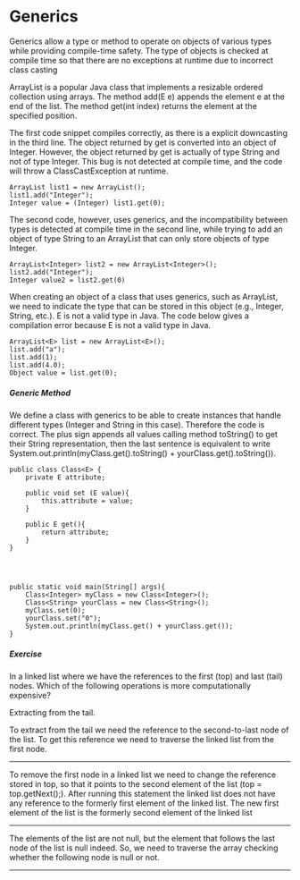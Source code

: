 # Generics


Generics allow a type or method to operate on objects of various types while providing compile-time safety. The type of objects is checked at compile time so that there are no exceptions at runtime due to incorrect class casting 


ArrayList<E> is a popular Java class that implements a resizable ordered collection using arrays. The method add(E e) appends the element e at the end of the list. The method get(int index) returns the element at the specified position.


The first code snippet compiles correctly, as there is a explicit downcasting in the third line. The object returned by get is converted into an object of Integer. However, the object returned by get is actually of type String and not of type Integer. This bug is not detected at compile time, and the code will throw a ClassCastException at runtime. 

```
ArrayList list1 = new ArrayList();
list1.add("Integer");
Integer value = (Integer) list1.get(0);
```

The second code, however, uses generics, and the incompatibility between types is detected at compile time in the second line, while trying to add an object of type String to an ArrayList that can only store objects of type Integer.

```
ArrayList<Integer> list2 = new ArrayList<Integer>();
list2.add("Integer");
Integer value2 = list2.get(0)
```


When creating an object of a class that uses generics, such as ArrayList<E>, we need to indicate the type that can be stored in this object (e.g., Integer, String, etc.). E is not a valid type in Java. The code below gives a compilation error because E is not a valid type in Java.

```
ArrayList<E> list = new ArrayList<E>();
list.add("a");
list.add(1);
list.add(4.0);
Object value = list.get(0);
```


##### Generic Method 

We define a class with generics to be able to create instances that handle different types (Integer and String in this case). Therefore the code is correct. The plus sign appends all values calling method toString() to get their String representation, then the last sentence is equivalent to write System.out.println(myClass.get().toString() + yourClass.get().toString()).

```
public class Class<E> {    
    private E attribute;
    
    public void set (E value){
        this.attribute = value;
    }
    
    public E get(){
        return attribute;
    }
}




public static void main(String[] args){
    Class<Integer> myClass = new Class<Integer>();
    Class<String> yourClass = new Class<String>();
    myClass.set(0);
    yourClass.set("0");
    System.out.println(myClass.get() + yourClass.get());
}
```




##### Exercise

In a linked list where we have the references to the first (top) and last (tail) nodes. Which of the following operations is more computationally expensive?

Extracting from the tail.

To extract from the tail we need the reference to the second-to-last node of the list. To get this reference we need to traverse the linked list from the first node.
 



------


To remove the first node in a linked list we need to change the reference stored in top, so that it points to the second element of the list (top = top.getNext();). After running this statement the linked list does not have any reference to the formerly first element of the linked list. The new first element of the list is the formerly second element of the linked list



------


The elements of the list are not null, but the element that follows the last node of the list is null indeed. So, we need to traverse the array checking whether the following node is null or not.


------
